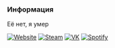 <h3>Информация</h3>
<p>Её нет, я умер</p>

<a href="https://dhoutsider.top/"><img alt="Website" src="https://img.shields.io/badge/Вебсайт-dhoutsider.top-blue?style=flat-square&logo=google-chrome"></a>
<a href="https://steamcommunity.com/id/dhoutsider/"><img alt="Steam" src="https://img.shields.io/badge/Steam-dh'04-blue?style=flat-square&logo=steam"></a>
<a href="https://vk.com/dhoutsider"><img alt="VK" src="https://img.shields.io/badge/VK-dhoutsider-blue?style=flat-square&logo=vk"></a>
<a href="https://open.spotify.com/user/omrzr9apxvq5a9eyi12jknayu"><img alt="Spotify" src="https://img.shields.io/badge/Spotify-DHoutsider-blue?style=flat-square&logo=vk"></a>

